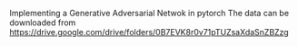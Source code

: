 Implementing a Generative Adversarial Netwok in pytorch
The data can be downloaded from https://drive.google.com/drive/folders/0B7EVK8r0v71pTUZsaXdaSnZBZzg
